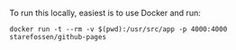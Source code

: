 To run this locally, easiest is to use Docker and run:

```
docker run -t --rm -v $(pwd):/usr/src/app -p 4000:4000 starefossen/github-pages
```
